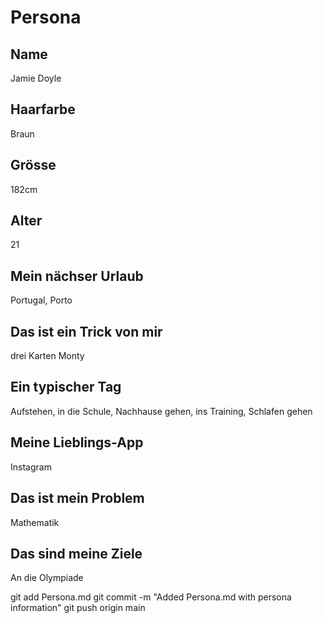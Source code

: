 # Persona

## Name
Jamie Doyle

## Haarfarbe
Braun

## Grösse
182cm 

## Alter
21

## Mein nächser Urlaub
Portugal, Porto

## Das ist ein Trick von mir
drei Karten Monty

## Ein typischer Tag
Aufstehen, in die Schule, Nachhause gehen, ins Training, Schlafen gehen

## Meine Lieblings-App
Instagram

## Das ist mein Problem
Mathematik

## Das sind meine Ziele
An die Olympiade 

git add Persona.md
git commit -m "Added Persona.md with persona information"
git push origin main


